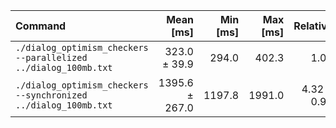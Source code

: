 | Command | Mean [ms] | Min [ms] | Max [ms] | Relative |
|:---|---:|---:|---:|---:|
| `./dialog_optimism_checkers --parallelized ../dialog_100mb.txt` | 323.0 ± 39.9 | 294.0 | 402.3 | 1.00 |
| `./dialog_optimism_checkers --synchronized ../dialog_100mb.txt` | 1395.6 ± 267.0 | 1197.8 | 1991.0 | 4.32 ± 0.98 |
